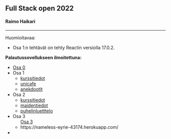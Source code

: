 ## Full Stack open 2022
#### Raimo Haikari

---

Huomioitavaa:

- Osa 1:n tehtävät on tehty Reactin versiolla 17.0.2.

<strong>Palautussovellukseen ilmoitettuna:</strong>

<ul>
	<li><a href="./osa0">Osa 0</a></li>
	<li>Osa 1
        <ul>
            <li><a href="./osa1/kurssitiedot">kurssitiedot</a></li>
            <li><a href="./osa1/unicafe">unicafe</a></li>
            <li><a href="./osa1/anekdootit">anekdootit</a></li>
        </ul>
	</li>
	<li>Osa 2
        <ul>
            <li><a href="./osa2/kurssitiedot">kurssitiedot</a></li>
            <li><a href="./osa2/maidentiedot">maidentiedot</a></li>
            <li><a href="./osa2/puhelinluettelo">puhelinluetttelo</a></li>
        </ul>
	</li>
    <li>Osa 3
        <ul><a href="./osa3">Osa 3</a></ul>
        <ul><li>https://nameless-eyrie-43174.herokuapp.com/</li></ul>
    <li>
</ul>




